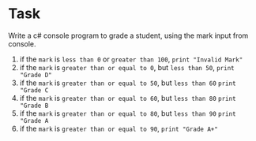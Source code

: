 # Task
Write a c# console program to grade a student, using the mark input from console.
1. if the `mark` is `less than 0` or `greater than 100`, `print "Invalid Mark"`
2. if the `mark` is `greater than or equal to 0`, but `less than 50`, `print "Grade D"`
3. if the `mark` is `greater than or equal to 50`, but `less than 60` `print "Grade C`
4. if the `mark` is `greater than or equal to 60`, but `less than 80` `print "Grade B`
5. if the `mark` is `greater than or equal to 80`, but `less than 90` `print "Grade A`
6. if the `mark` is `greater than or equal to 90`, `print "Grade A+"`